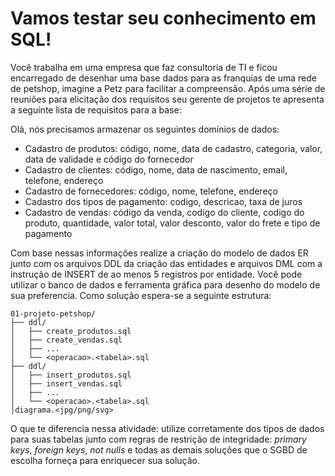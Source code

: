 # Vamos testar seu conhecimento em SQL!

Você trabalha em uma empresa que faz consultoria de TI e ficou encarregado de desenhar uma base dados para as franquias de uma rede de petshop, imagine a Petz para facilitar a compreensão. Após uma série de reuniões para elicitação dos requisitos seu gerente de projetos te apresenta a seguinte lista de requisitos para a base:


Olá, nós precisamos armazenar os seguintes domínios de dados:
- Cadastro de produtos: código, nome, data de cadastro, categoria, valor, data de validade e código do fornecedor
- Cadastro de clientes: código, nome, data de nascimento, email, telefone, endereço
- Cadastro de fornecedores: código, nome, telefone, endereço
- Cadastro dos tipos de pagamento: codigo, descricao, taxa de juros
- Cadastro de vendas: código da venda, codigo do cliente, codigo do produto, quantidade, valor total, valor desconto, valor do frete e tipo de pagamento

Com base nessas informações realize a criação do modelo de dados ER junto com os arquivos DDL da criação das entidades e arquivos DML com a instrução de INSERT de ao menos 5 registros por entidade. Você pode utilizar o banco de dados e ferramenta gráfica para desenho do modelo de sua preferencia. Como solução espera-se a seguinte estrutura:

```
01-projeto-petshop/
├── ddl/
│   ├── create_produtos.sql
│   ├── create_vendas.sql
│   ├── ...
│   └── <operacao>.<tabela>.sql
├── ddl/
│   ├── insert_produtos.sql
│   ├── insert_vendas.sql
│   ├── ...
│   └── <operacao>.<tabela>.sql
│diagrama.<jpg/png/svg>
```

O que te diferencia nessa atividade: utilize corretamente dos tipos de dados para suas tabelas junto com regras de restrição de integridade: _primary keys_, _foreign keys_, _not nulls_ e todas as demais soluções que o SGBD de escolha forneça para enriquecer sua solução.
